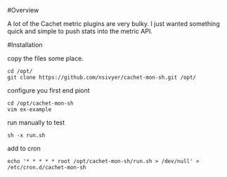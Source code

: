#Overview

A lot of the Cachet metric plugins are very bulky. I just wanted something quick and simple to push stats into the metric API.


#Installation

copy the files some place. 

    cd /opt/
    git clone https://github.com/nsivyer/cachet-mon-sh.git /opt/
 
configure you first end piont

    cd /opt/cachet-mon-sh
    vim ex-example

run manually to test

    sh -x run.sh

add to cron

    echo '* * * * * root /opt/cachet-mon-sh/run.sh > /dev/null' > /etc/cron.d/cachet-mon-sh


